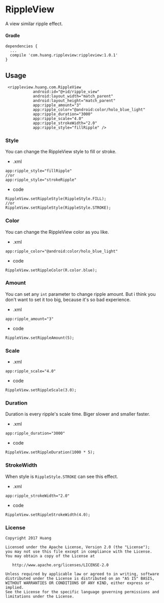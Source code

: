 # RippleView
A view similar ripple effect.
#### Gradle
```
dependencies {
  ...
  compile 'com.huang.rippleview:rippleview:1.0.1'
}
```
## Usage
```
 <rippleview.huang.com.RippleView
            android:id="@+id/ripple_view"
            android:layout_width="match_parent"
            android:layout_height="match_parent"
            app:ripple_amount="3"
            app:ripple_color="@android:color/holo_blue_light"
            app:ripple_duration="3000"
            app:ripple_scale="4.0"
            app:ripple_strokeWidth="2.0"
            app:ripple_style="fillRipple" />
```
### Style
You can change the RippleView style to fill or stroke. 
* .xml
```
app:ripple_style="fillRipple"
//or
app:ripple_style="strokeRipple"
```
* code
```
RippleView.setRippleStyle(RippleStyle.FILL);
//or
RippleView.setRippleStyle(RippleStyle.STROKE);
```
### Color
You can change the RippleView color as you like.
* .xml
```
app:ripple_color="@android:color/holo_blue_light"
```
* code
```
RippleView.setRippleColor(R.color.blue);
```
### Amount
You can set any `int` parameter to change ripple amount. But i think you don't want to set it too big, because it's so bad experience.
* .xml
```
app:ripple_amount="3"
```
* code
```
RippleView.setRippleAmount(5);
```
### Scale
* .xml
```
app:ripple_scale="4.0"
```
* code
```
RippleView.setRippleScale(3.0);
```

### Duration
Duration is every ripple's scale time. Biger slower and smaller faster.
* .xml
```
app:ripple_duration="3000"
```
* code
```
RippleView.setRippleDuration(1000 * 5);
```
### StrokeWidth
When style is `RippleStyle.STROKE` can see this effect.
* .xml
```
app:ripple_strokeWidth="2.0"
```
* code
```
RippleView.setRippleStrokeWidth(4.0);
```

### License
```
Copyright 2017 Huang

Licensed under the Apache License, Version 2.0 (the "License");
you may not use this file except in compliance with the License.
You may obtain a copy of the License at

   http://www.apache.org/licenses/LICENSE-2.0

Unless required by applicable law or agreed to in writing, software
distributed under the License is distributed on an "AS IS" BASIS,
WITHOUT WARRANTIES OR CONDITIONS OF ANY KIND, either express or implied.
See the License for the specific language governing permissions and
limitations under the License.
```
